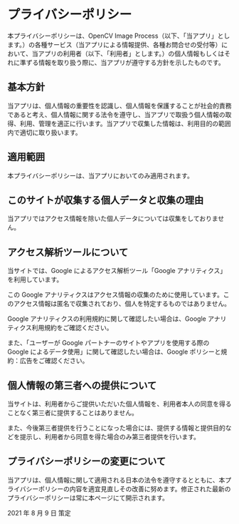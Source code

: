 # プライバシーポリシー

本プライバシーポリシーは、OpenCV Image Process（以下、「当アプリ」とします。）の各種サービス（当アプリによる情報提供、各種お問合せの受付等）において、当アプリの利用者（以下、「利用者」とします。）の個人情報もしくはそれに準ずる情報を取り扱う際に、当アプリが遵守する方針を示したものです。

## 基本方針

当アプリは、個人情報の重要性を認識し、個人情報を保護することが社会的責務であると考え、個人情報に関する法令を遵守し、当アプリで取扱う個人情報の取得、利用、管理を適正に行います。当アプリで収集した情報は、利用目的の範囲内で適切に取り扱います。

## 適用範囲

本プライバシーポリシーは、当アプリにおいてのみ適用されます。

## このサイトが収集する個人データと収集の理由

当アプリではアクセス情報を除いた個人データについては収集をしておりません。

## アクセス解析ツールについて

当サイトでは、Google によるアクセス解析ツール「Google アナリティクス」を利用しています。

この Google アナリティクスはアクセス情報の収集のために使用しています。このアクセス情報は匿名で収集されており、個人を特定するものではありません。

Google アナリティクスの利用規約に関して確認したい場合は、Google アナリティクス利用規約をご確認ください。

また、「ユーザーが Google パートナーのサイトやアプリを使用する際の Google によるデータ使用」に関して確認したい場合は、Google ポリシーと規約：広告をご確認ください。

## 個人情報の第三者への提供について

当サイトは、利用者からご提供いただいた個人情報を、利用者本人の同意を得ることなく第三者に提供することはありません。

また、今後第三者提供を行うことになった場合には、提供する情報と提供目的などを提示し、利用者から同意を得た場合のみ第三者提供を行います。

## プライバシーポリシーの変更について

当アプリは、個人情報に関して適用される日本の法令を遵守するとともに、本プライバシーポリシーの内容を適宜見直しその改善に努めます。修正された最新のプライバシーポリシーは常に本ページにて開示されます。

2021 年 8 月 9 日 策定
